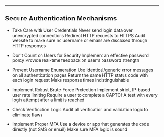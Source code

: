 --- ---

<h2>Secure Authentication Mechanisms</h2>

- Take Care with User Credentials
	Never send login data over unencrypted connections
	Redirect HTTP requests to HTTPS
	Audit website to make sure no username or emails are disclosed through HTTP responses

- Don't Count on Users for Security
	Implement an effective password policy
	Provide real-time feedback on user's password strength

- Prevent Username Enumeration
	Use identical/generic error messages on all authentication pages
	Return the same HTTP status code with each login request
	Make response times indistinguishable

- Implement Robust Brute-Force Protection
	Implement strict, IP-based user rate limiting
	Require a user to complete a CAPTCHA test with every login attempt after a limit is reached

- Check Verification Logic
	Audit all verification and validation logic to eliminate flaws

- Implement Proper MFA
	Use a device or app that generates the code directly (not SMS or email)
	Make sure MFA logic is sound